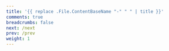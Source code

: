 ```yaml
---
title: '{{ replace .File.ContentBaseName "-" " " | title }}'
comments: true
breadcrumbs: false
next: /next
prev: /prev
weight: 1
---
```

